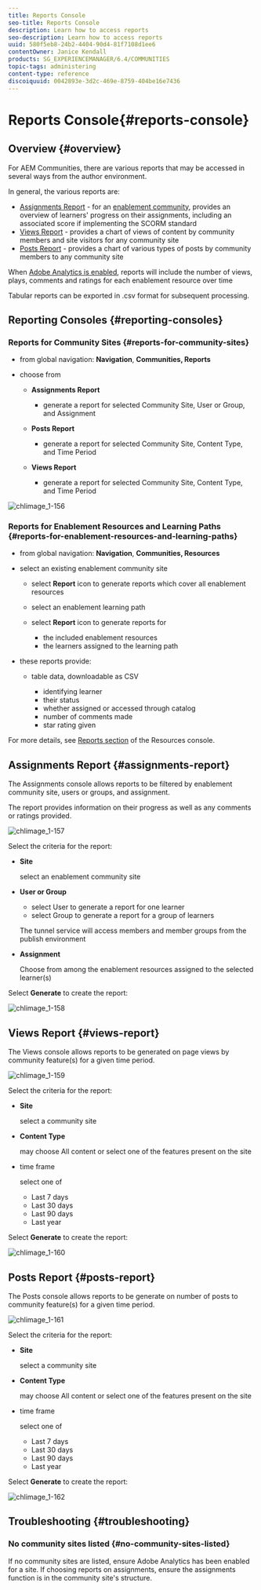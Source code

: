 ```yaml
---
title: Reports Console
seo-title: Reports Console
description: Learn how to access reports
seo-description: Learn how to access reports
uuid: 580f5eb8-24b2-4404-90d4-81f7108d1ee6
contentOwner: Janice Kendall
products: SG_EXPERIENCEMANAGER/6.4/COMMUNITIES
topic-tags: administering
content-type: reference
discoiquuid: 0042893e-3d2c-469e-8759-404be16e7436
---
```


# Reports Console{#reports-console}

## Overview {#overview}

For AEM Communities, there are various reports that may be accessed in several ways from the author environment.

In general, the various reports are:

* [Assignments Report](#assignments-report) - for an [enablement community](overview.md#enablement-community), provides an overview of learners' progress on their assignments, including an associated score if implementing the SCORM standard
* [Views Report](#views-report) - provides a chart of views of content by community members and site visitors for any community site
* [Posts Report](#posts-report) - provides a chart of various types of posts by community members to any community site

When [Adobe Analytics is enabled](sites-console.md#analytics), reports will include the number of views, plays, comments and ratings for each enablement resource over time

Tabular reports can be exported in .csv format for subsequent processing.

## Reporting Consoles {#reporting-consoles}

### Reports for Community Sites {#reports-for-community-sites}

* from global navigation: **Navigation**, **Communities, Reports**

* choose from

    * **Assignments Report**

        * generate a report for selected Community Site, User or Group, and Assignment

    * **Posts Report**

        * generate a report for selected Community Site, Content Type, and Time Period

    * **Views Report**

        * generate a report for selected Community Site, Content Type, and Time Period

![chlimage_1-156](assets/chlimage_1-156.png)

### Reports for Enablement Resources and Learning Paths {#reports-for-enablement-resources-and-learning-paths}

* from global navigation: **Navigation**, **Communities, Resources**

* select an existing enablement community site

    * select **Report** icon to generate reports which cover all enablement resources
    * select an enablement learning path
    * select **Report** icon to generate reports for

        * the included enablement resources
        * the learners assigned to the learning path

* these reports provide:

    * table data, downloadable as CSV

        * identifying learner
        * their status
        * whether assigned or accessed through catalog
        * number of comments made
        * star rating given

For more details, see [Reports section](resources.md#report) of the Resources console.

## Assignments Report {#assignments-report}

The Assignments console allows reports to be filtered by enablement community site, users or groups, and assignment.

The report provides information on their progress as well as any comments or ratings provided.

![chlimage_1-157](assets/chlimage_1-157.png)

Select the criteria for the report:

* **Site** 

  select an enablement community site

* **User or Group** 

  * select User to generate a report for one learner
  * select Group to generate a report for a group of learners

  The tunnel service will access members and member groups from the publish environment

* **Assignment** 

  Choose from among the enablement resources assigned to the selected learner(s)

Select **Generate** to create the report:

![chlimage_1-158](assets/chlimage_1-158.png)

## Views Report {#views-report}

The Views console allows reports to be generated on page views by community feature(s) for a given time period.

![chlimage_1-159](assets/chlimage_1-159.png)

Select the criteria for the report:

* **Site** 

  select a community site

* **Content Type** 

  may choose All content or select one of the features present on the site

* time frame 

  select one of

    * Last 7 days
    * Last 30 days
    * Last 90 days
    * Last year

Select **Generate** to create the report:

![chlimage_1-160](assets/chlimage_1-160.png)

## Posts Report {#posts-report}

The Posts console allows reports to be generate on number of posts to community feature(s) for a given time period.

![chlimage_1-161](assets/chlimage_1-161.png)

Select the criteria for the report:

* **Site** 

  select a community site

* **Content Type** 

  may choose All content or select one of the features present on the site

* time frame 

  select one of

    * Last 7 days
    * Last 30 days
    * Last 90 days
    * Last year

Select **Generate** to create the report:

![chlimage_1-162](assets/chlimage_1-162.png)

## Troubleshooting {#troubleshooting}

### No community sites listed {#no-community-sites-listed}

If no community sites are listed, ensure Adobe Analytics has been enabled for a site. If choosing reports on assignments, ensure the assignments function is in the community site's structure.
